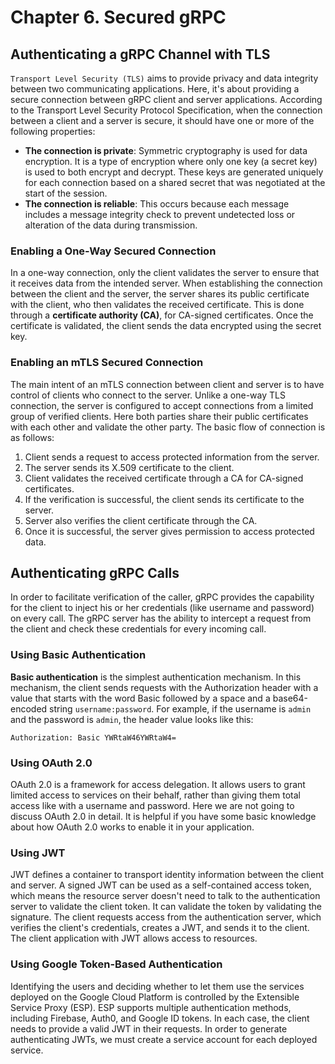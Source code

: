 # Chapter 6. Secured gRPC

## Authenticating a gRPC Channel with TLS
`Transport Level Security (TLS)` aims to provide privacy and data integrity
between two communicating applications. Here, it's about providing a secure
connection between gRPC client and server applications. According to the
Transport Level Security Protocol Specification, when the connection between a
client and a server is secure, it should have one or more of the following
properties:
- **The connection is private**: Symmetric cryptography is used for data encryption. It is a type of encryption where only one key (a secret key) is used to both encrypt and
decrypt. These keys are generated uniquely for each connection based on a
shared secret that was negotiated at the start of the session.
- **The connection is reliable**: This occurs because each message includes a message integrity check to prevent undetected loss or alteration of the data during transmission.

### Enabling a One-Way Secured Connection
In a one-way connection, only the client validates the server to ensure that it
receives data from the intended server. When establishing the connection
between the client and the server, the server shares its public certificate with the
client, who then validates the received certificate. This is done through a
**certificate authority (CA)**, for CA-signed certificates. Once the certificate is
validated, the client sends the data encrypted using the secret key.

### Enabling an mTLS Secured Connection
The main intent of an mTLS connection between client and server is to have
control of clients who connect to the server. Unlike a one-way TLS connection,
the server is configured to accept connections from a limited group of verified
clients. Here both parties share their public certificates with each other and
validate the other party. The basic flow of connection is as follows:
1. Client sends a request to access protected information from the server.
2. The server sends its X.509 certificate to the client.
3. Client validates the received certificate through a CA for CA-signed
certificates.
4. If the verification is successful, the client sends its certificate to the
server.
5. Server also verifies the client certificate through the CA.
6. Once it is successful, the server gives permission to access protected
data.

## Authenticating gRPC Calls
In order to facilitate verification of the caller, gRPC provides the capability for
the client to inject his or her credentials (like username and password) on every
call. The gRPC server has the ability to intercept a request from the client and
check these credentials for every incoming call.

### Using Basic Authentication
**Basic authentication** is the simplest authentication mechanism. In this
mechanism, the client sends requests with the Authorization header with a
value that starts with the word Basic followed by a space and a base64-encoded
string `username:password`. For example, if the username is `admin` and the
password is `admin`, the header value looks like this:
```
Authorization: Basic YWRtaW46YWRtaW4=
```

### Using OAuth 2.0
OAuth 2.0 is a framework for access delegation. It allows users to grant limited
access to services on their behalf, rather than giving them total access like with a
username and password. Here we are not going to discuss OAuth 2.0 in detail. It
is helpful if you have some basic knowledge about how OAuth 2.0 works to
enable it in your application.

### Using JWT
JWT defines a container to transport identity information between the client and
server. A signed JWT can be used as a self-contained access token, which means
the resource server doesn't need to talk to the authentication server to validate
the client token. It can validate the token by validating the signature. The client
requests access from the authentication server, which verifies the client's
credentials, creates a JWT, and sends it to the client. The client application with
JWT allows access to resources.

### Using Google Token-Based Authentication
Identifying the users and deciding whether to let them use the services deployed
on the Google Cloud Platform is controlled by the Extensible Service Proxy
(ESP). ESP supports multiple authentication methods, including Firebase, Auth0,
and Google ID tokens. In each case, the client needs to provide a valid JWT in
their requests. In order to generate authenticating JWTs, we must create a service
account for each deployed service.